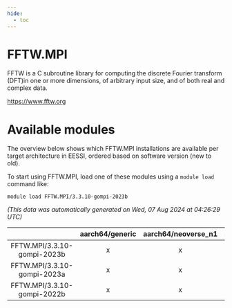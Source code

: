```yaml
---
hide:
  - toc
---
```


FFTW.MPI
========


FFTW is a C subroutine library for computing the discrete Fourier transform (DFT)in one or more dimensions, of arbitrary input size, and of both real and complex data.

https://www.fftw.org
# Available modules


The overview below shows which FFTW.MPI installations are available per target architecture in EESSI, ordered based on software version (new to old).

To start using FFTW.MPI, load one of these modules using a `module load` command like:

```shell
module load FFTW.MPI/3.3.10-gompi-2023b
```

*(This data was automatically generated on Wed, 07 Aug 2024 at 04:26:29 UTC)*  

| |aarch64/generic|aarch64/neoverse_n1|aarch64/neoverse_v1|x86_64/generic|x86_64/amd/zen2|x86_64/amd/zen3|x86_64/amd/zen4|x86_64/intel/haswell|x86_64/intel/skylake_avx512|
| :---: | :---: | :---: | :---: | :---: | :---: | :---: | :---: | :---: | :---: |
|FFTW.MPI/3.3.10-gompi-2023b|x|x|x|x|x|x|x|x|x|
|FFTW.MPI/3.3.10-gompi-2023a|x|x|x|x|x|x|x|x|x|
|FFTW.MPI/3.3.10-gompi-2022b|x|x|x|x|x|x|-|x|x|
